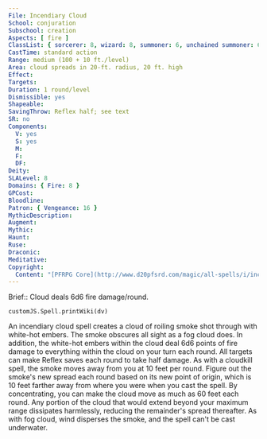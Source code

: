 ```yaml
---
File: Incendiary Cloud
School: conjuration
Subschool: creation
Aspects: [ fire ]
ClassList: { sorcerer: 8, wizard: 8, summoner: 6, unchained summoner: 6 }
CastTime: standard action
Range: medium (100 + 10 ft./level)
Area: cloud spreads in 20-ft. radius, 20 ft. high
Effect: 
Targets: 
Duration: 1 round/level
Dismissible: yes
Shapeable: 
SavingThrow: Reflex half; see text
SR: no
Components:
  V: yes
  S: yes
  M: 
  F: 
  DF: 
Deity: 
SLALevel: 8
Domains: { Fire: 8 }
GPCost: 
Bloodline: 
Patron: { Vengeance: 16 }
MythicDescription: 
Augment: 
Mythic: 
Haunt: 
Ruse: 
Draconic: 
Meditative: 
Copyright:
  Content: "[PFRPG Core](http://www.d20pfsrd.com/magic/all-spells/i/incendiary-cloud)"
---
```

Brief:: Cloud deals 6d6 fire damage/round.

```dataviewjs
customJS.Spell.printWiki(dv)
```

An incendiary cloud spell creates a cloud of roiling smoke shot through with white-hot embers. The smoke obscures all sight as a fog cloud does. In addition, the white-hot embers within the cloud deal 6d6 points of fire damage to everything within the cloud on your turn each round. All targets can make Reflex saves each round to take half damage.  As with a cloudkill spell, the smoke moves away from you at 10 feet per round. Figure out the smoke's new spread each round based on its new point of origin, which is 10 feet farther away from where you were when you cast the spell. By concentrating, you can make the cloud move as much as 60 feet each round. Any portion of the cloud that would extend beyond your maximum range dissipates harmlessly, reducing the remainder's spread thereafter.  As with fog cloud, wind disperses the smoke, and the spell can't be cast underwater.

